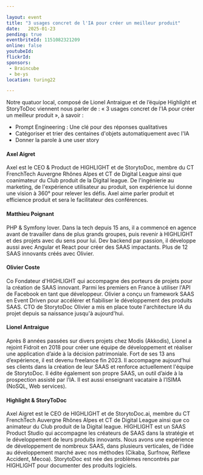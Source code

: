 ```yaml
---

layout: event
title: "3 usages concret de l'IA pour créer un meilleur produit"
date:   2025-01-23
pending: true
eventbriteId: 1151082321209
online: false
youtubeId: 
flickrId:
sponsors:
 - Braincube
 - be-ys
location: turing22

---
```



Notre quatuor local, composé de Lionel Antraigue et de l’équipe Highlight et StoryToDoc viennent nous parler de : « 3 usages concret de l'IA pour créer un meilleur produit », à savoir :
- Prompt Engineering : Une clé pour des réponses qualitatives
- Catégoriser et trier des centaines d'objets automatiquement avec l'IA
- Donner la parole à une user story

#### Axel Aigret

Axel est le CEO & Product de HIGHLIGHT et de StorytoDoc, membre du CT FrenchTech Auvergne Rhônes Alpes et CT de Digital League ainsi que coanimateur du Club produit de la Digital league. De l'ingénierie au marketing, de l'expérience utilisateur au produit, son expérience lui donne une vision à 360° pour relever les défis. Axel aime parler produit et efficience produit et sera le facilitateur des conférences.

#### Matthieu Poignant

PHP & Symfony lover. Dans la tech depuis 15 ans, il a commencé en agence avant de travailler dans de plus grands groupes, puis revenir à HIGHLIGHT et des projets avec du sens pour lui. Dev backend par passion, il développe aussi avec Angular et React pour créer des SAAS impactants. Plus de 12 SAAS innovants créés avec Olivier.

#### Olivier Coste

Co Fondateur d'HIGHLIGHT qui accompagne des porteurs de projets pour la création de SAAS innovant. Parmi les premiers en France à utiliser l'API de Facebook en tant que développeur. Olivier a conçu un framework SAAS en Event Driven pour accélérer et fiabiliser le développement des produits SAAS. CTO de StorytoDoc Olivier a mis en place toute l'architecture IA du projet depuis sa naissance jusqu'à aujourd'hui.

#### Lionel Antraigue

Après 8 années passées sur divers projets chez Modis (Akkodis), Lionel a rejoint Fidroit en 2018 pour créer une équipe de développement et réaliser une application d’aide à la décision patrimoniale. Fort de ses 13 ans d’expérience, il est devenu freelance fin 2023. Il accompagne aujourd’hui ses clients dans la création de leur SAAS et renforce actuellement l'équipe de StorytoDoc. Il édite également son propre SAAS, un outil d’aide à la prospection assisté par l’IA. Il est aussi enseignant vacataire à l’ISIMA (NoSQL, Web services).

#### Highlight & StoryToDoc

Axel Aigret est le CEO de HIGHLIGHT et de StorytoDoc.ai, membre du CT FrenchTech Auvergne Rhônes Alpes et CT de Digital League ainsi que co animateur du Club produit de la Digital league.
HIGHLIGHT est un SAAS Product Studio qui accompagne les créateurs de SAAS dans la stratégie et le développement de leurs produits innovants. Nous avons une expérience de développement de nombreux SAAS, dans plusieurs verticales, de l'idée au développement marché avec nos méthodes (Cikaba, Surfnow, Réflexe Accident, Mecoa).
StorytoDoc est née des problèmes rencontrés par HIGHLIGHT pour documenter des produits logiciels.